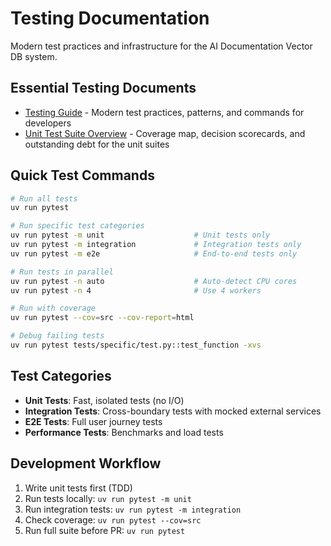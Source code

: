 # Testing Documentation

Modern test practices and infrastructure for the AI Documentation Vector DB system.

## Essential Testing Documents

- [Testing Guide](testing-guide.md) - Modern test practices, patterns, and commands for developers
- [Unit Test Suite Overview](unit-suite-overview.md) - Coverage map, decision scorecards, and outstanding debt for the unit suites

## Quick Test Commands

```bash
# Run all tests
uv run pytest

# Run specific test categories
uv run pytest -m unit                    # Unit tests only
uv run pytest -m integration             # Integration tests only
uv run pytest -m e2e                     # End-to-end tests only

# Run tests in parallel
uv run pytest -n auto                    # Auto-detect CPU cores
uv run pytest -n 4                       # Use 4 workers

# Run with coverage
uv run pytest --cov=src --cov-report=html

# Debug failing tests
uv run pytest tests/specific/test.py::test_function -xvs
```

## Test Categories

- **Unit Tests**: Fast, isolated tests (no I/O)
- **Integration Tests**: Cross-boundary tests with mocked external services
- **E2E Tests**: Full user journey tests
- **Performance Tests**: Benchmarks and load tests

## Development Workflow

1. Write unit tests first (TDD)
2. Run tests locally: `uv run pytest -m unit`
3. Run integration tests: `uv run pytest -m integration`
4. Check coverage: `uv run pytest --cov=src`
5. Run full suite before PR: `uv run pytest`